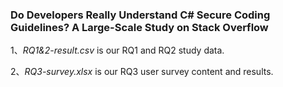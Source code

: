 ### Do Developers Really Understand C# Secure Coding Guidelines? A Large-Scale Study on Stack Overflow

1、*RQ1&2-result.csv* is our RQ1 and RQ2 study data.

2、*RQ3-survey.xlsx* is our RQ3 user survey content and results.

<!--
**security-study/security-study** is a ✨ _special_ ✨ repository because its `README.md` (this file) appears on your GitHub profile.

Here are some ideas to get you started:

- 🔭 I’m currently working on ...
- 🌱 I’m currently learning ...
- 👯 I’m looking to collaborate on ...
- 🤔 I’m looking for help with ...
- 💬 Ask me about ...
- 📫 How to reach me: ...
- 😄 Pronouns: ...
- ⚡ Fun fact: ...
-->

